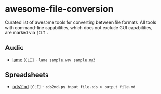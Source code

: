 # awesome-file-conversion
Curated list of awesome tools for converting between file formats. All tools with command-line capabilities, which does not exclude GUI capabilities, are marked via `[CLI]`.

## Audio
- [lame](https://linux.die.net/man/1/lame) `[CLI]` - `lame sample.wav sample.mp3`

## Spreadsheets
- [ods2md](https://github.com/kennytm/ods2md) `[CLI]` - `ods2md.py input_file.ods > output_file.md`

